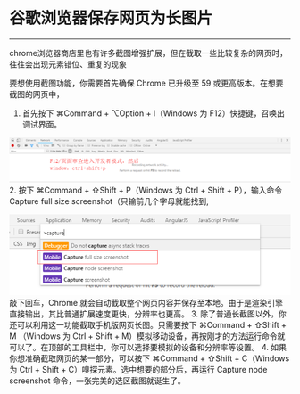 # 谷歌浏览器保存网页为长图片
---
chrome浏览器商店里也有许多截图增强扩展，但在截取一些比较复杂的网页时，往往会出现元素错位、重复的现象

要想使用截图功能，你需要首先确保 Chrome 已升级至 59 或更高版本。在想要截图的网页中，

1. 首先按下 ⌘Command + ⌥Option + I（Windows 为 F12）快捷键，召唤出调试界面。

![](../img/capturepng/1.png)
2. 按下 ⌘Command + ⇧Shift + P（Windows 为 Ctrl + Shift + P），输入命令 Capture full size screenshot（只输前几个字母就能找到,

![](../img/capturepng/2.png)
敲下回车，Chrome 就会自动截取整个网页内容并保存至本地。由于是渲染引擎直接输出，其比普通扩展速度更快，分辨率也更高。
3. 除了普通长截图以外，你还可以利用这一功能截取手机版网页长图。只需要按下 ⌘Command + ⇧Shift + M （Windows 为 Ctrl + Shift + M）模拟移动设备，再按刚才的方法运行命令就可以了。在顶部的工具栏中，你可以选择要模拟的设备和分辨率等设置。
4. 如果你想准确截取网页的某一部分，可以按下 ⌘Command + ⇧Shift + C（Windows 为 Ctrl + Shift + C）嗅探元素。选中想要的部分后，再运行 Capture node      screenshot 命令，一张完美的选区截图就诞生了。

